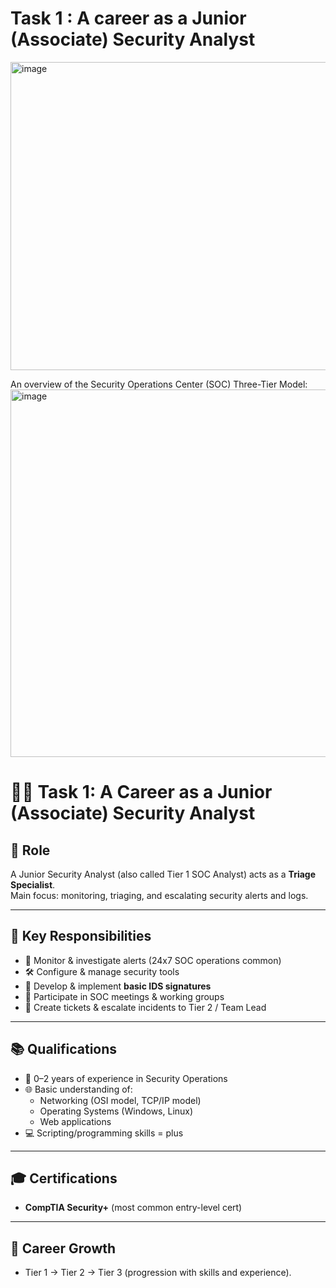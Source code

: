 ﻿# Task 1 : A career as a Junior (Associate) Security Analyst
<img width="703" height="493" alt="image" src="https://github.com/user-attachments/assets/5673d5f6-bd42-48dc-9bcf-fd7324fb11ac" />

An overview of the Security Operations Center (SOC) Three-Tier Model:
<img width="1211" height="588" alt="image" src="https://github.com/user-attachments/assets/a79abd3e-a9b6-446b-9181-be0fa7db6e93" />

# 🧑‍💻 Task 1: A Career as a Junior (Associate) Security Analyst

## 🎯 Role
A Junior Security Analyst (also called Tier 1 SOC Analyst) acts as a **Triage Specialist**.  
Main focus: monitoring, triaging, and escalating security alerts and logs.

---

## 📌 Key Responsibilities
- 👀 Monitor & investigate alerts (24x7 SOC operations common)  
- 🛠️ Configure & manage security tools  
- 🧩 Develop & implement **basic IDS signatures**  
- 🤝 Participate in SOC meetings & working groups  
- 📑 Create tickets & escalate incidents to Tier 2 / Team Lead  

---

## 📚 Qualifications
- 🔰 0–2 years of experience in Security Operations  
- 🌐 Basic understanding of:
  - Networking (OSI model, TCP/IP model)  
  - Operating Systems (Windows, Linux)  
  - Web applications  
- 💻 Scripting/programming skills = plus  

---

## 🎓 Certifications
- **CompTIA Security+** (most common entry-level cert)

---

## 🚀 Career Growth
- Tier 1 → Tier 2 → Tier 3 (progression with skills and experience).

